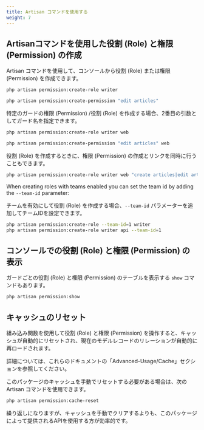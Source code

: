 ```yaml
---
title: Artisan コマンドを使用する
weight: 7
---
```


## Artisanコマンドを使用した役割 (Role) と権限 (Permission) の作成

<!-- You can create a role or permission from the console with artisan commands. -->

Artisan コマンドを使用して、コンソールから役割 (Role) または権限 (Permission) を作成できます。

```bash
php artisan permission:create-role writer
```

```bash
php artisan permission:create-permission "edit articles"
```

<!-- When creating permissions/roles for specific guards you can specify the guard names as a second argument: -->

特定のガードの権限 (Permission) /役割 (Role) を作成する場合、2番目の引数としてガード名を指定できます。

```bash
php artisan permission:create-role writer web
```

```bash
php artisan permission:create-permission "edit articles" web
```

<!-- When creating roles you can also create and link permissions at the same time: -->

役割 (Role) を作成するときに、権限 (Permission) の作成とリンクを同時に行うこともできます。

```bash
php artisan permission:create-role writer web "create articles|edit articles"
```

When creating roles with teams enabled you can set the team id by adding the `--team-id` parameter:

チームを有効にして役割 (Role) を作成する場合、`--team-id` パラメーターを追加してチームIDを設定できます。

```bash
php artisan permission:create-role --team-id=1 writer
php artisan permission:create-role writer api --team-id=1
```

## コンソールでの役割 (Role) と権限 (Permission) の表示

<!-- There is also a `show` command to show a table of roles and permissions per guard: -->

ガードごとの役割 (Role) と権限 (Permission) のテーブルを表示する `show` コマンドもあります。

```bash
php artisan permission:show
```

## キャッシュのリセット

<!-- When you use the built-in functions for manipulating roles and permissions, the cache is automatically reset for you, and relations are automatically reloaded for the current model record. -->

<!-- See the Advanced-Usage/Cache section of these docs for detailed specifics. -->

<!-- If you need to manually reset the cache for this package, you may use the following artisan command: -->

組み込み関数を使用して役割 (Role) と権限 (Permission) を操作すると、キャッシュが自動的にリセットされ、現在のモデルレコードのリレーションが自動的に再ロードされます。

詳細については、これらのドキュメントの「Advanced-Usage/Cache」セクションを参照してください。

このパッケージのキャッシュを手動でリセットする必要がある場合は、次の Artisan コマンドを使用できます。

```bash
php artisan permission:cache-reset
```

<!-- Again, it is more efficient to use the API provided by this package, instead of manually clearing the cache. -->

繰り返しになりますが、キャッシュを手動でクリアするよりも、このパッケージによって提供されるAPIを使用する方が効率的です。
